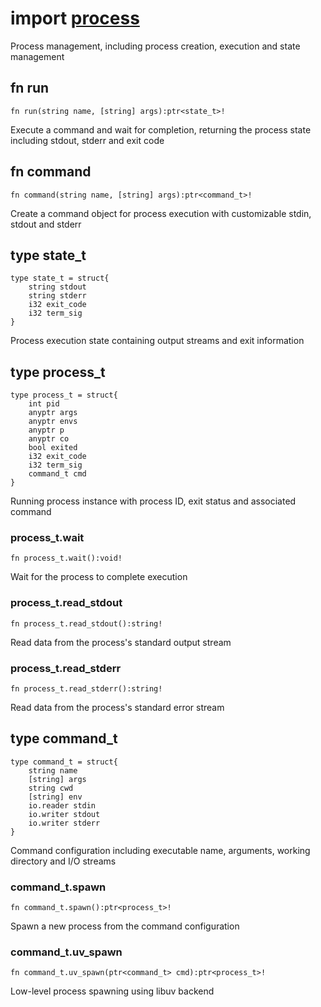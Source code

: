 # import [process](https://github.com/nature-lang/nature/blob/master/std/process/main.n)

Process management, including process creation, execution and state management

## fn run

```
fn run(string name, [string] args):ptr<state_t>!
```

Execute a command and wait for completion, returning the process state including stdout, stderr and exit code

## fn command

```
fn command(string name, [string] args):ptr<command_t>!
```

Create a command object for process execution with customizable stdin, stdout and stderr

## type state_t

```
type state_t = struct{
    string stdout
    string stderr
    i32 exit_code
    i32 term_sig
}
```

Process execution state containing output streams and exit information

## type process_t

```
type process_t = struct{
    int pid
    anyptr args
    anyptr envs
    anyptr p
    anyptr co
    bool exited
    i32 exit_code
    i32 term_sig
    command_t cmd
}
```

Running process instance with process ID, exit status and associated command

### process_t.wait

```
fn process_t.wait():void!
```

Wait for the process to complete execution

### process_t.read_stdout

```
fn process_t.read_stdout():string!
```

Read data from the process's standard output stream

### process_t.read_stderr

```
fn process_t.read_stderr():string!
```

Read data from the process's standard error stream

## type command_t

```
type command_t = struct{
    string name
    [string] args
    string cwd
    [string] env
    io.reader stdin
    io.writer stdout
    io.writer stderr
}
```

Command configuration including executable name, arguments, working directory and I/O streams

### command_t.spawn

```
fn command_t.spawn():ptr<process_t>!
```

Spawn a new process from the command configuration

### command_t.uv_spawn

```
fn command_t.uv_spawn(ptr<command_t> cmd):ptr<process_t>!
```

Low-level process spawning using libuv backend